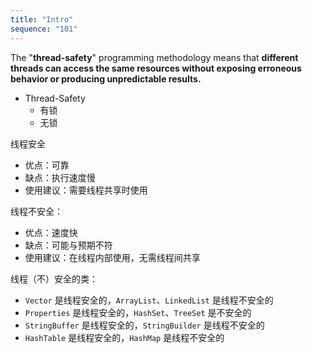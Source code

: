 ```yaml
---
title: "Intro"
sequence: "101"
---
```


The "**thread-safety**" programming methodology means that
**different threads can access the same resources
without exposing erroneous behavior or producing unpredictable results.**

- Thread-Safety
    - 有锁
    - 无锁

线程安全

- 优点：可靠
- 缺点：执行速度慢
- 使用建议：需要线程共享时使用

线程不安全：

- 优点：速度快
- 缺点：可能与预期不符
- 使用建议：在线程内部使用，无需线程间共享

线程（不）安全的类：

- `Vector` 是线程安全的，`ArrayList`、`LinkedList` 是线程不安全的
- `Properties` 是线程安全的，`HashSet`、`TreeSet` 是不安全的
- `StringBuffer` 是线程安全的，`StringBuilder` 是线程不安全的
- `HashTable` 是线程安全的，`HashMap` 是线程不安全的
